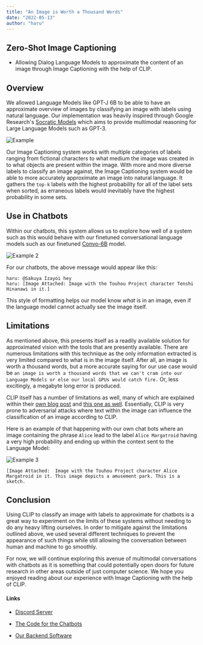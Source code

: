 ```yaml
---
title: "An Image is Worth a Thousand Words"
date: "2022-05-13"
author: "haru"
---
```


## Zero-Shot Image Captioning
- Allowing Dialog Language Models to approximate the content of an image through Image Captioning with the help of CLIP.

## Overview

We allowed Language Models like GPT-J 6B to be able to have an approximate overview of images by classifying an image with labels using natural language. Our implementation was heavily inspired through Google Research's [Socratic Models](https://socraticmodels.github.io/) which aims to provide multimodal reasoning for Large Language Models such as GPT-3.

![Example](https://i.imgur.com/SxRLMzg.png)

Our Image Captioning system works with multiple categories of labels ranging from fictional characters to what medium the image was created in to what objects are present within the image. With more and more diverse labels to classify an image against, the Image Captioning system would be able to more accurately approximate an image into natural language. It gathers the ``top-k`` labels with the highest probability for all of the label sets when sorted, as erraneous labels would inevitably have the highest probability in some sets.

## Use in Chatbots

Within our chatbots, this system allows us to explore how well of a system such as this would behave with our finetuned conversational language models such as our finetuned [Convo-6B](https://huggingface.co/hitomi-team/convo-6B) model.

![Example 2](https://i.imgur.com/2daXOFw.png)

For our chatbots, the above message would appear like this:

```
haru: @Sakuya Izayoi hey
haru: [Image Attached: Image with the Touhou Project character Tenshi Hinanawi in it.]
```

This style of formatting helps our model know *what* is in an image, even if the language model cannot actually see the image itself.

## Limitations

As mentioned above, this presents itself as a readily available solution for approximated vision with the tools that are presently available. There are numerous limitations with this technique as the only information extracted is very limited compared to what is in the image itself. After all, an image is worth a thousand words, but a more accurate saying for our use case would be ``an image is worth a thousand words that we can't cram into our Language Models or else our local GPUs would catch fire.`` Or, less excitingly, a megabyte long error is produced.

CLIP itself has a number of limitations as well, many of which are explained within their [own blog post](https://openai.com/blog/clip/) and [this one as well](https://stanislavfort.github.io/blog/OpenAI_CLIP_stickers_and_adversarial_examples/). Essentially, CLIP is very prone to adversarial attacks where text within the image can influence the classification of an image according to CLIP.

Here is an example of that happening with our own chat bots where an image containing the phrase ``Alice`` lead to the label ``Alice Margatroid`` having a very high probability and ending up within the context sent to the Language Model:

![Example 3](https://i.imgur.com/tRmDyDL.png)

``[Image Attached:  Image with the Touhou Project character Alice Margatroid in it. This image depicts a amusement park. This is a sketch.``

## Conclusion

Using CLIP to classify an image with labels to approximate for chatbots is a great way to experiment on the limits of these systems without needing to do any heavy lifting ourselves. In order to mitigate against the limitations outlined above, we used several different techniques to prevent the appearance of such things while still allowing the conversation between human and machine to go smoothly.

For now, we will continue exploring this avenue of multimodal conversations with chatbots as it is something that could potentially open doors for future research in other areas outside of just computer science. We hope you enjoyed reading about our experience with Image Captioning with the help of CLIP.

#### Links

- [Discord Server](https://discord.gg/Sx6Spmsgx7)

- [The Code for the Chatbots](https://github.com/harubaru/eliza)

- [Our Backend Software](https://github.com/hitomi-team/sukima)
